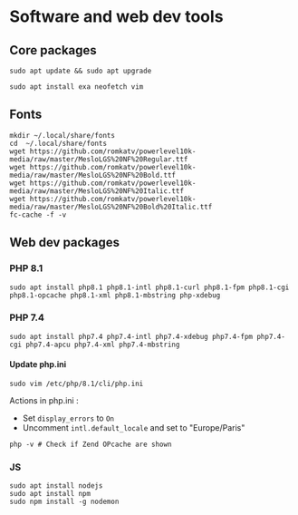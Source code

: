 # Software and web dev tools

## Core packages
```shell
sudo apt update && sudo apt upgrade

sudo apt install exa neofetch vim
```

## Fonts

```shell
mkdir ~/.local/share/fonts
cd  ~/.local/share/fonts
wget https://github.com/romkatv/powerlevel10k-media/raw/master/MesloLGS%20NF%20Regular.ttf
wget https://github.com/romkatv/powerlevel10k-media/raw/master/MesloLGS%20NF%20Bold.ttf
wget https://github.com/romkatv/powerlevel10k-media/raw/master/MesloLGS%20NF%20Italic.ttf
wget https://github.com/romkatv/powerlevel10k-media/raw/master/MesloLGS%20NF%20Bold%20Italic.ttf
fc-cache -f -v
```

## Web dev packages

### PHP 8.1
```shell
sudo apt install php8.1 php8.1-intl php8.1-curl php8.1-fpm php8.1-cgi php8.1-opcache php8.1-xml php8.1-mbstring php-xdebug
```

### PHP 7.4
```shell
sudo apt install php7.4 php7.4-intl php7.4-xdebug php7.4-fpm php7.4-cgi php7.4-apcu php7.4-xml php7.4-mbstring
```

#### Update php.ini
```shell
sudo vim /etc/php/8.1/cli/php.ini
```
Actions in php.ini :
- Set `display_errors` to `On`
- Uncomment `intl.default_locale` and set to "Europe/Paris"

```shell
php -v # Check if Zend OPcache are shown
```

### JS
```shell
sudo apt install nodejs
sudo apt install npm
sudo npm install -g nodemon
```